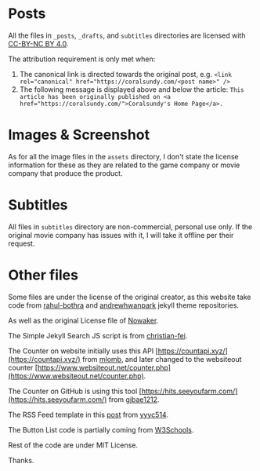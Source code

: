 # Posts

All the files in `_posts`, `_drafts`, and `subtitles` directories are licensed with [CC-BY-NC BY 4.0](https://creativecommons.org/licenses/by-nc/4.0/).

The attribution requirement is only met when:

1. The canonical link is directed towards the original post, e.g.
   `<link rel="canonical" href="https://coralsundy.com/<post name>" />`
2. The following message is displayed above and below the article:
   `This article has been originally published on <a href="https://coralsundy.com/">Coralsundy's Home Page</a>.`

# Images & Screenshot

As for all the image files in the `assets` directory, I don't state the license information for these as they are related to the game company or movie company that produce the product.

# Subtitles

All files in `subtitles` directory are non-commercial, personal use only. If the original movie company has issues with it, I will take it offline per their request.

# Other files

Some files are under the license of the original creator, as this website take code from [rahul-bothra](https://github.com/rahul-bothra/parchment) and [andrewhwanpark](https://github.com/andrewhwanpark/brutalist-blog) jekyll theme repositories.

As well as the original License file of [Nowaker](https://gitlab.com/Nowaker/nowaker-blog/blob/master/LICENSE.md).


The Simple Jekyll Search JS script is from [christian-fei](https://github.com/christian-fei/).


The Counter on website initially uses this API [https://countapi.xyz/](https://countapi.xyz/) from [mlomb](https://github.com/mlomb/), and later changed to the websiteout counter [https://www.websiteout.net/counter.php](https://www.websiteout.net/counter.php).


The Counter on GitHub is using this tool [https://hits.seeyoufarm.com/](https://hits.seeyoufarm.com/) from [gjbae1212](https://github.com/gjbae1212/).


The RSS Feed template in this [post](http://runningblind.com/2018/12/22/jekyll-jekyll-feed-you-don-t-need-it/) from [yyyc514](https://github.com/yyyc514).


The Button List code is partially coming from [W3Schools](https://w3schools.com).


Rest of the code are under MIT License.


Thanks.
